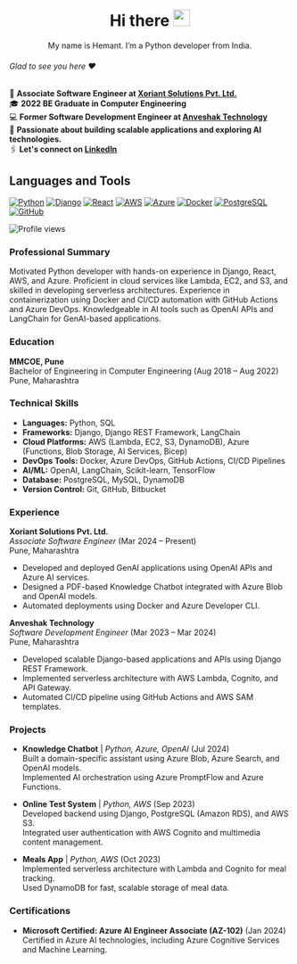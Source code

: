 <div align="center">

# Hi there <img src="https://raw.githubusercontent.com/MartinHeinz/MartinHeinz/master/wave.gif" width="30px">

My&nbsp;name is&nbsp;Hemant. I&rsquo;m a&nbsp;Python developer from India.<br>

</div>

###### Glad to see you here :heart:

🏢 **Associate Software Engineer at <a href="https://www.xoriant.com/">Xoriant Solutions Pvt. Ltd.</a>**  
🎓 **2022 BE Graduate in Computer Engineering**  
💻 **Former Software Development Engineer at <a href="https://www.anveshak.com/">Anveshak Technology</a>**  
🌱 **Passionate about building scalable applications and exploring AI technologies.**  
🖇 **Let's connect on <a href="https://www.linkedin.com/in/justhemantpatil">LinkedIn</a>**  

## Languages and Tools

[![Python](img/python.svg)](https://www.python.org/)
[![Django](img/django.svg)](https://www.djangoproject.com/)
[![React](img/react.svg)](https://react.dev/)
[![AWS](img/aws.svg)](https://aws.amazon.com/)
[![Azure](img/azure.svg)](https://azure.microsoft.com/)
[![Docker](img/docker.svg)](https://www.docker.com/)
[![PostgreSQL](img/postgresql.svg)](https://www.postgresql.org/)
[![GitHub](img/github.svg)](https://github.com/)

![Profile views](https://komarev.com/ghpvc/?username=justhemantpatil&color=blue)

### Professional Summary
Motivated Python developer with hands-on experience in Django, React, AWS, and Azure. Proficient in cloud services like Lambda, EC2, and S3, and skilled in developing serverless architectures. Experience in containerization using Docker and CI/CD automation with GitHub Actions and Azure DevOps. Knowledgeable in AI tools such as OpenAI APIs and LangChain for GenAI-based applications.

### Education
**MMCOE, Pune**  
Bachelor of Engineering in Computer Engineering (Aug 2018 – Aug 2022)  
Pune, Maharashtra

### Technical Skills
- **Languages:** Python, SQL  
- **Frameworks:** Django, Django REST Framework, LangChain  
- **Cloud Platforms:** AWS (Lambda, EC2, S3, DynamoDB), Azure (Functions, Blob Storage, AI Services, Bicep)  
- **DevOps Tools:** Docker, Azure DevOps, GitHub Actions, CI/CD Pipelines  
- **AI/ML:** OpenAI, LangChain, Scikit-learn, TensorFlow  
- **Database:** PostgreSQL, MySQL, DynamoDB  
- **Version Control:** Git, GitHub, Bitbucket  

### Experience
**Xoriant Solutions Pvt. Ltd.**  
*Associate Software Engineer* (Mar 2024 – Present)  
Pune, Maharashtra  
- Developed and deployed GenAI applications using OpenAI APIs and Azure AI services.  
- Designed a PDF-based Knowledge Chatbot integrated with Azure Blob and OpenAI models.  
- Automated deployments using Docker and Azure Developer CLI.  

**Anveshak Technology**  
*Software Development Engineer* (Mar 2023 – Mar 2024)  
Pune, Maharashtra  
- Developed scalable Django-based applications and APIs using Django REST Framework.  
- Implemented serverless architecture with AWS Lambda, Cognito, and API Gateway.  
- Automated CI/CD pipeline using GitHub Actions and AWS SAM templates.  

### Projects
- **Knowledge Chatbot** | *Python, Azure, OpenAI* (Jul 2024)  
  Built a domain-specific assistant using Azure Blob, Azure Search, and OpenAI models.  
  Implemented AI orchestration using Azure PromptFlow and Azure Functions.  

- **Online Test System** | *Python, AWS* (Sep 2023)  
  Developed backend using Django, PostgreSQL (Amazon RDS), and AWS S3.  
  Integrated user authentication with AWS Cognito and multimedia content management.  

- **Meals App** | *Python, AWS* (Oct 2023)  
  Implemented serverless architecture with Lambda and Cognito for meal tracking.  
  Used DynamoDB for fast, scalable storage of meal data.  

### Certifications
- **Microsoft Certified: Azure AI Engineer Associate (AZ-102)** (Jan 2024)  
  Certified in Azure AI technologies, including Azure Cognitive Services and Machine Learning.

